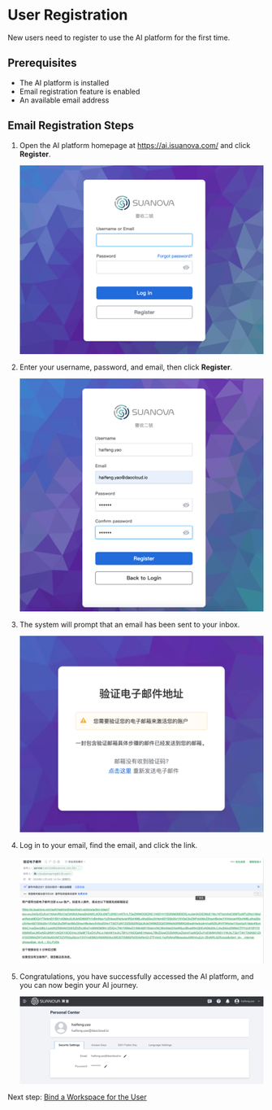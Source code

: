 # User Registration

New users need to register to use the AI platform for the first time.

## Prerequisites

- The AI platform is installed
- Email registration feature is enabled
- An available email address

## Email Registration Steps

1. Open the AI platform homepage at <https://ai.isuanova.com/> and click **Register**.

    ![home](../../images/regis01.PNG)

2. Enter your username, password, and email, then click **Register**.

    ![to register](../../images/regis02.PNG)

3. The system will prompt that an email has been sent to your inbox.

    ![to register](../../images/regis03.PNG)

4. Log in to your email, find the email, and click the link.

    ![email](../../images/regis04.PNG)

5. Congratulations, you have successfully accessed the AI platform, and you can now begin your AI journey.

    ![verify](../../images/regis05.PNG)

Next step: [Bind a Workspace for the User](bindws.md)
